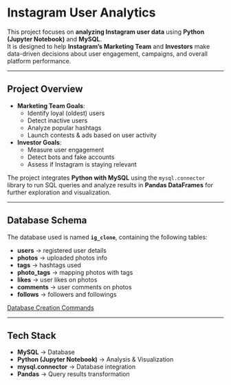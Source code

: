# Instagram User Analytics

This project focuses on **analyzing Instagram user data** using **Python (Jupyter Notebook)** and **MySQL**.  
It is designed to help **Instagram’s Marketing Team** and **Investors** make data-driven decisions about user engagement, campaigns, and overall platform performance.

---

## Project Overview
- **Marketing Team Goals**:
  - Identify loyal (oldest) users
  - Detect inactive users
  - Analyze popular hashtags
  - Launch contests & ads based on user activity
- **Investor Goals**:
  - Measure user engagement
  - Detect bots and fake accounts
  - Assess if Instagram is staying relevant  

The project integrates **Python with MySQL** using the `mysql.connector` library to run SQL queries and analyze results in **Pandas DataFrames** for further exploration and visualization.

---

## Database Schema
The database used is named **`ig_clone`**, containing the following tables:
- **users** → registered user details  
- **photos** → uploaded photos info  
- **tags** → hashtags used  
- **photo_tags** → mapping photos with tags  
- **likes** → user likes on photos  
- **comments** → user comments on photos  
- **follows** → followers and followings  

[Database Creation Commands](https://docs.google.com/document/d/1-WhNRX1iYJIz7e5l28DMPWgsPklpE_w6/edit)

---

## Tech Stack
- **MySQL** → Database  
- **Python (Jupyter Notebook)** → Analysis & Visualization  
- **mysql.connector** → Database integration  
- **Pandas** → Query results transformation  


